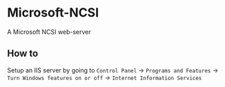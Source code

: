 # Microsoft-NCSI
A Microsoft NCSI web-server

## How to
Setup an IIS server by going to `Control Panel` -> `Programs and Features` -> `Turn Windows features on or off` -> `Internet Information Services`
